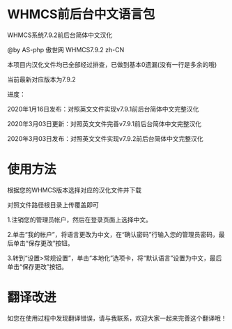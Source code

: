 # WHMCS前后台中文语言包
WHMCS系统7.9.2前后台简体中文汉化

@by AS-php 傲世网 WHMCS7.9.2 zh-CN

本项目内汉化文件均已全部经过排查，已做到基本0遗漏(没有一行是多余的哦)

当前最新对应版本为7.9.2

进度：

2020年1月16日发布：对照英文文件实现v7.9.1前后台简体中文完整汉化

2020年3月03日更新：对照英文文件完善v7.9.1前后台简体中文完整汉化

2020年3月03日发布：对照英文文件实现v7.9.2前后台简体中文完整汉化

# 使用方法
根据您的WHMCS版本选择对应的汉化文件并下载

对照文件路径根目录上传覆盖即可

1.注销您的管理员帐户，然后在登录页面上选择中文。

2.单击“我的帐户”，将语言更改为中文，在“确认密码”行输入您的管理员密码，最后单击“保存更改”按钮。

3.转到“设置>常规设置”，单击“本地化”选项卡，将“默认语言”设置为中文，最后单击“保存更改”按钮。

# 翻译改进
如您在使用过程中发现翻译错误，请与我联系，欢迎大家一起来完善这个翻译哦！

